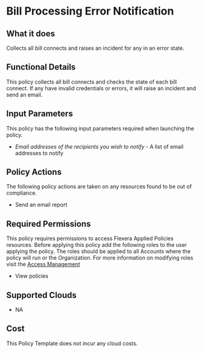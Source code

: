 # Bill Processing Error Notification

## What it does

Collects all bill connects and raises an incident for any in an error state.

## Functional Details

This policy collects all bill connects and checks the state of each bill connect. If any have invalid credentials or errors, it will raise an incident and send an email.

## Input Parameters

This policy has the following input parameters required when launching the policy.

- *Email addresses of the recipients you wish to notify* - A list of email addresses to notify

## Policy Actions

The following policy actions are taken on any resources found to be out of compliance.

- Send an email report

## Required Permissions

This policy requires permissions to access Flexera Applied Policies resources.  Before applying this policy add the following roles to the user applying the policy.  The roles should be applied to all Accounts where the policy will run or the Organization. For more information on modifying roles visit the [Access Management](https://docs.flexera.com/flexera/EN/Administration/flexeraroles.htm#accessmanagement_1179969751_1147018)

- View policies

## Supported Clouds

- NA

## Cost

This Policy Template does not incur any cloud costs.
